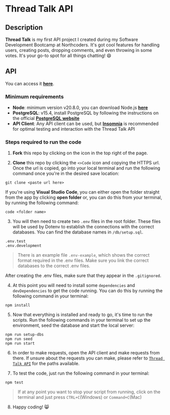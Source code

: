 # Thread Talk API

## Description

**Thread Talk** is my first API project I created during my Software Development Bootcamp at Northcoders.  It's got cool features for handling users, creating posts, dropping comments, and even throwing in some votes. It's your go-to spot for all things chatting! 😄

## API

You can access it [**here**](https://news-project-emah.onrender.com/api/).

### Minimum requirements

- **Node**: minimum version v20.8.0, you can download Node.js [**here**](https://nodejs.org/en)
- **PostgreSQL**: v15.4, install PostgreSQL by following the instructions on the official [**PostgreSQL website**](https://www.postgresql.org/download/)
- **API Client**: Any API client can be used, but [**Insomnia**](https://insomnia.rest/download) is recommended for optimal testing and interaction with the Thread Talk API

### Steps required to run the code

1. **Fork** this repo by clicking on the icon in the top right of the page.

2. **Clone** this repo by clicking the `<>Code` icon and copying the HTTPS url. Once the url is copied, go into your local terminal and run the following command once you're in the desired save location:

```
git clone <paste url here>
```

If you're using **Visual Studio Code**, you can either open the folder straight from the app by clicking **open folder** or, you can do this from your terminal, by running the following command:

```
code <folder name>
```

3. You will then need to create two `.env` files in the root folder. These files will be used by Dotenv to establish the connections with the correct databases.
You can find the database names in `/db/setup.sql`.

```
.env.test
.env.development
```
>There is an example file `.env-example`, which shows the correct format required in the .env files. Make sure you link the correct databases to the correct .env files.

After creating the .env files, make sure that they appear in the `.gitignored`.

4. At this point you will need to install some `dependencies` and `devDependencies` to get the code running. You can do this by running the following command in your terminal:

```
npm install
```

5. Now that everything is installed and ready to go, it's time to run the scripts. Run the following commands in your terminal to set up the environment, seed the database and start the local server:

```
npm run setup-dbs
npm run seed
npm run start
```

6. In order to make requests, open the API client and make requests from there. If unsure about the requests you can make, please refer to [`Thread Talk API`](https://news-project-emah.onrender.com/api/) for the paths available.

7. To test the code, just run the following command in your terminal:

```
npm test
```

>If at any point you want to stop your script from running, click on the terminal and just press `CTRL+C`(Windows) or `Command+C`(Mac)

8. Happy coding! :smile_cat:
